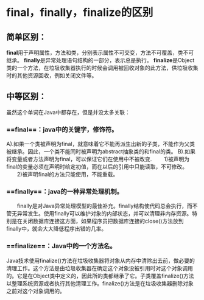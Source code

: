 # final，finally，finalize的区别

## **简单区别：**

**final**用于声明属性，方法和类，分别表示属性不可交变，方法不可覆盖，类不可继承。
**finally**是异常处理语句结构的一部分，表示总是执行。
**finalize**是Object类的一个方法，在垃圾收集器执行的时候会调用被回收对象的此方法，供垃圾收集时的其他资源回收，例如关闭文件等。

## **中等区别：**

虽然这个单词在Java中都存在，但是并没太多关联：

### ==final==：java中的关键字，修饰符。

A).如果一个类被声明为final，就意味着它不能再派生出新的子类，不能作为父类被继承。因此，一个类不能同时被声明为abstract抽象类的和final的类。
B).如果将变量或者方法声明为final，可以保证它们在使用中不被改变.
　　1)被声明为final的变量必须在声明时给定初值，而在以后的引用中只能读取，不可修改。
　　2)被声明final的方法只能使用，不能重载。

### ==finally==：java的一种异常处理机制。

　　finally是对Java异常处理模型的最佳补充。finally结构使代码总会执行，而不管无异常发生。使用finally可以维护对象的内部状态，并可以清理非内存资源。特别是在关闭数据库连接这方面，如果程序员把数据库连接的close()方法放到finally中，就会大大降低程序出错的几率。

### ==finalize==：Java中的一个方法名。

Java技术使用finalize()方法在垃圾收集器将对象从内存中清除出去前，做必要的清理工作。这个方法是由垃圾收集器在确定这个对象没被引用时对这个对象调用的。它是在Object类中定义的，因此所的类都继承了它。子类覆盖finalize()方法以整理系统资源或者执行其他清理工作。finalize()方法是在垃圾收集器删除对象之前对这个对象调用的。